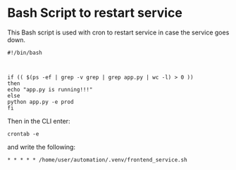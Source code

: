 # Bash Script to restart service

This Bash script is used with cron to restart service in case the service goes down.

    #!/bin/bash
    
    
    
    if (( $(ps -ef | grep -v grep | grep app.py | wc -l) > 0 ))
    then
    echo "app.py is running!!!"
    else
    python app.py -e prod
    fi

Then in the CLI enter:

    crontab -e

and write the following:

    * * * * * /home/user/automation/.venv/frontend_service.sh